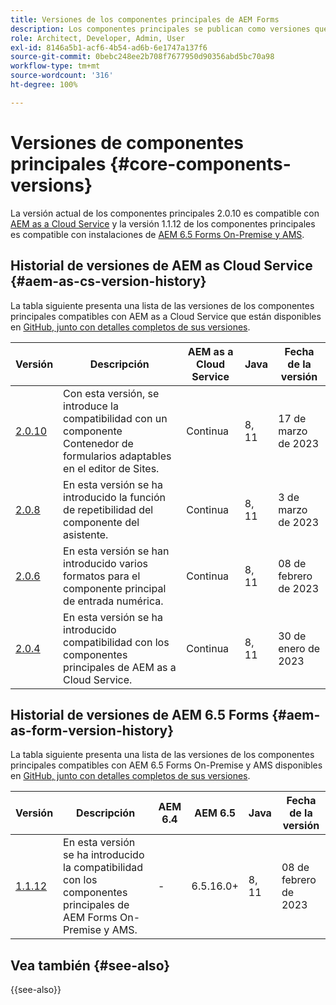 ```yaml
---
title: Versiones de los componentes principales de AEM Forms
description: Los componentes principales se publican como versiones que pueden contener más de una versión de los mismos componentes principales. En este documento se explica cuáles son las versiones y publicaciones y cómo comprender la compatibilidad con los componentes principales y de AEM.
role: Architect, Developer, Admin, User
exl-id: 8146a5b1-acf6-4b54-ad6b-6e1747a137f6
source-git-commit: 0bebc248ee2b708f7677950d90356abd5bc70a98
workflow-type: tm+mt
source-wordcount: '316'
ht-degree: 100%

---
```


# Versiones de componentes principales {#core-components-versions}

La versión actual de los componentes principales 2.0.10 es compatible con [AEM as a Cloud Service](https://experienceleague.adobe.com/docs/experience-manager-cloud-service/landing/home.html?lang=es) y la versión 1.1.12 de los componentes principales es compatible con instalaciones de [AEM 6.5 Forms On-Premise y AMS](https://experienceleague.adobe.com/docs/experience-manager-65/user-guide/home.html?lang=es).

## Historial de versiones de AEM as Cloud Service {#aem-as-cs-version-history}

La tabla siguiente presenta una lista de las versiones de los componentes principales compatibles con AEM as a Cloud Service que están disponibles en [GitHub, junto con detalles completos de sus versiones](https://github.com/adobe/aem-core-forms-components/releases).

| Versión | Descripción | AEM as a Cloud Service | Java | Fecha de la versión |
|---|---|---|---|---|
| [2.0.10](https://github.com/adobe/aem-core-forms-components/releases/tag/core-forms-components-reactor-2.0.10) | Con esta versión, se introduce la compatibilidad con un componente Contenedor de formularios adaptables en el editor de Sites. | Continua | 8, 11 | 17 de marzo de 2023 |
| [2.0.8](https://github.com/adobe/aem-core-forms-components/releases/tag/core-forms-components-reactor-2.0.8) | En esta versión se ha introducido la función de repetibilidad del componente del asistente. | Continua | 8, 11 | 3 de marzo de 2023 |
| [2.0.6](https://github.com/adobe/aem-core-forms-components/releases/tag/core-forms-components-reactor-2.0.6) | En esta versión se han introducido varios formatos para el componente principal de entrada numérica. | Continua | 8, 11 | 08 de febrero de 2023 |
| [2.0.4](https://github.com/adobe/aem-core-forms-components/releases/tag/core-forms-components-reactor-2.0.6) | En esta versión se ha introducido compatibilidad con los componentes principales de AEM as a Cloud Service. | Continua | 8, 11 | 30 de enero de 2023 |

## Historial de versiones de AEM 6.5 Forms {#aem-as-form-version-history}

La tabla siguiente presenta una lista de las versiones de los componentes principales compatibles con AEM 6.5 Forms On-Premise y AMS disponibles en [GitHub, junto con detalles completos de sus versiones](https://github.com/adobe/aem-core-forms-components/releases/tag/core-forms-components-reactor-1.1.12).

| Versión | Descripción | AEM 6.4 | AEM 6.5 | Java | Fecha de la versión |
|---|---|---|---|---|---|
| [1.1.12](https://github.com/adobe/aem-core-forms-components/releases/tag/core-forms-components-reactor-1.1.12) | En esta versión se ha introducido la compatibilidad con los componentes principales de AEM Forms On-Premise y AMS. | - | 6.5.16.0+ | 8, 11 | 08 de febrero de 2023 |

## Vea también {#see-also}

{{see-also}}